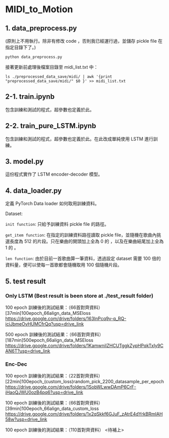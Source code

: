 # MIDI_to_Motion

## 1. data_preprocess.py
(原則上不用執行。除非有修改 code ，否則我已經運行過，並儲存 pickle file 在指定目錄下了。)

`python data_preprocess.py `

接著更新前處理後檔案目錄至 midi_list.txt 中：

`ls ./preprocessed_data_save/midi/ | awk '{print "preprocessed_data_save/midi/" $0 }' >> midi_list.txt`

## 2-1. train.ipynb
包含訓練和測試的程式，超參數也定義於此。

## 2-2. train_pure_LSTM.ipynb
包含訓練和測試的程式，超參數也定義於此。在此改成單純使用 LSTM 進行訓練。

## 3. model.py
這份程式實作了 LSTM encoder-decoder 模型。

## 4. data_loader.py
定義 PyTorch Data loader 如何取用訓練資料。

Dataset:

`init function`: 只給予訓練資料 pickle file 的路徑。

`get_item function`: 在指定的訓練資料路徑讀取 pickle file，並隨機在歌曲內挑選長度為 512 的片段。只在樂曲的開頭加上全為 0 的 <start-of-token>，以及在樂曲結尾加上全為 1 的 <end-of-token> 。
  
`len function`: 由於目前一首歌曲算一筆資料，透過設定 dataset 需要 100 倍的資料量，便可以使每一首歌都會隨機取用 100 個隨機片段。

## 5. test result

### Only LSTM (Best result is been store at ./test_result folder)
100 epoch 訓練後的測試結果：（66首對齊資料）
[37min]100epoch_66align_data_MSEloss
https://drive.google.com/drive/folders/163lnPcq9v-q_RQ-iciJbmeOvHUMCfrQq?usp=drive_link

500 epoch 訓練後的測試結果：（66首對齊資料）
[187min]500epoch_66align_data_MSEloss
https://drive.google.com/drive/folders/1KamwniIZHCUTggkZypHPqkTxIy9CAN6T?usp=drive_link

### Enc-Dec
100 epoch 訓練後的測試結果：（22首對齊資料）
[22min]100epoch_(custom_loss)random_pick_2200_datasample_per_epoch
https://drive.google.com/drive/folders/1SobWLwwDAmP6CrF-iHaoQJWU0ozB4pq6?usp=drive_link

100 epoch 訓練後的測試結果：（66首對齊資料）
[39min]100epoch_66align_data_custom_loss
https://drive.google.com/drive/folders/1x2qSkkf6GJuF_zAtrE4dYrkBRmIAH58w?usp=drive_link

100 epoch 訓練後的測試結果：（110首對齊資料）
<待補上>
